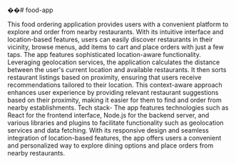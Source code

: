 ��#   f o o d - a p p 
 



 This food ordering application provides users with a convenient
platform to explore and order from nearby restaurants. With its
intuitive interface and location-based features, users can easily
discover restaurants in their vicinity, browse menus, add items to cart
and place orders with just a few taps.
The app features sophisticated location-aware functionality.
Leveraging geolocation services, the application calculates the
distance between the user's current location and available
restaurants. It then sorts restaurant listings based on proximity,
ensuring that users receive recommendations tailored to their
location. This context-aware approach enhances user experience by
providing relevant restaurant suggestions based on their proximity,
making it easier for them to find and order from nearby
establishments.
Tech stack-
The app features technologies such as React for the frontend
interface, Node.js for the backend server, and various libraries and
plugins to facilitate functionality such as geolocation services and
data fetching. With its responsive design and seamless integration of
location-based features, the app offers users a convenient and
personalized way to explore dining options and place orders from
nearby restaurants.
